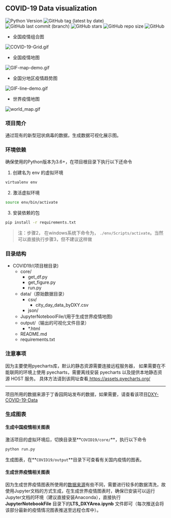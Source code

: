 ## COVID-19 Data visualization

![Python Version](https://img.shields.io/badge/Python-3.6%2B-blue?style=plastic)  ![GitHub tag (latest by date)](https://img.shields.io/github/v/tag/seeker0720/COVID-19-Data-visualization?style=plastic)  ![GitHub last commit (branch)](https://img.shields.io/github/last-commit/seeker0720/COVID-19-Data-visualization/master?style=plastic)  ![GitHub stars](https://img.shields.io/github/stars/seeker0720/COVID-19-Data-visualization?style=plastic)  ![GitHub repo size](https://img.shields.io/github/repo-size/seeker0720/COVID-19-Data-visualization?style=plastic)  ![GitHub](https://img.shields.io/github/license/seeker0720/COVID-19-Data-visualization?style=plastic)

- 全国疫情组合图

![COVID-19-Grid.gif](https://i.loli.net/2020/04/12/9ZuxspvHbQC72e5.gif)

- 全国疫情地图

![GIF-map-demo.gif](https://i.loli.net/2020/03/24/sKlU51hgfe3vHcP.gif)

- 全国分地区疫情趋势图

![GIF-line-demo.gif](https://i.loli.net/2020/03/24/AZt31oXKn6Dk8WE.gif)

- 世界疫情地图

![world_map.gif](https://i.loli.net/2020/04/23/DjkcsBtwCEzZXKu.gif)

### 项目简介

通过现有的新型冠状病毒的数据，生成数据可视化展示图。

### 环境依赖

确保使用的Python版本为3.6+，在项目根目录下执行以下还命令

1. 创建名为 env 的虚拟环境

```bash
virtualenv env
```

2. 激活虚拟环境

```bash
source env/bin/activate
```

3. 安装依赖的包

```bash
pip install -r requirements.txt
```

> 注：步骤2， 在windows系统下命令为， `./env/Scripts/activate`。当然可以直接执行步骤3，但不建议这样做

### 目录结构

- COVID19/(项目根目录)
    - core/
        - get_df.py
        - get_figure.py
        - run.py
    - data/（原始数据目录）
        - csv/
            - city_day_data_byDXY.csv
        - json/
    - JupyterNoteboolFile/(用于生成世界疫情地图)
    - output/（输出的可视化文件目录）
        - *.html
    - README.md
    - requirements.txt



### 注意事项

因为主要使用pyecharts库，默认的静态资源需要连接远程服务器， 如果需要在不能联网的环境上使用 pyecharts，需要离线安装 pyecharts 以及提供本地静态资源 HOST 服务。 具体方法请到该网址查看[ https://assets.pyecharts.org/ ]( https://assets.pyecharts.org/ )

---

项目所用的数据来源于丁香园网站发布的数据，如果需要，请查看该项目[DXY-COVID-19-Data]( https://github.com/BlankerL/DXY-COVID-19-Data )

### 生成图表

#### 生成中国疫情相关图表

激活项目的虚拟环境后，切换目录至**`COVID19/core/`**，执行以下命令

```bash
python run.py
```

生成图表，在**`COVID19/output`**目录下可查看有关国内疫情的图表。

#### 生成世界疫情相关图表

因为生成世界疫情图表所使用的[数据来源]( https://github.com/BlankerL/DXY-COVID-19-Data )有些不同，需要进行较多的数据清洗，故使用Jupyter文档的方式生成，在生成世界疫情图表时，确保已安装可以运行Jupyter文档的环境（建议直接安装Anaconda），直接执行 **JupyterNotebookFile** 目录下的**LTS_DXYArea.ipynb** 文件即可（每次推送会将该部分最新的疫情情况图表推送至远程仓库中）。

